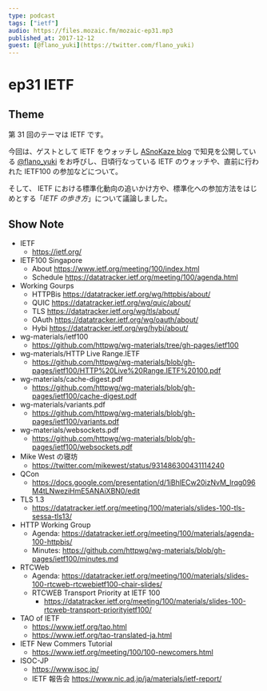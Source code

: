 ```yaml
---
type: podcast
tags: ["ietf"]
audio: https://files.mozaic.fm/mozaic-ep31.mp3
published_at: 2017-12-12
guest: [@flano_yuki](https://twitter.com/flano_yuki)
---
```


# ep31 IETF

## Theme

第 31 回のテーマは IETF です。

今回は、ゲストとして IETF をウォッチし [ASnoKaze blog](http://asnokaze.hatenablog.com/) で知見を公開している [@flano_yuki](https://twitter.com/flano_yuki) をお呼びし、日頃行なっている IETF のウォッチや、直前に行われた IETF100 の参加などについて。

そして、 IETF における標準化動向の追いかけ方や、標準化への参加方法をはじめとする「*IETF の歩き方*」について議論しました。

## Show Note

- IETF
  - <https://ietf.org/>
- IETF100 Singapore
  - About <https://www.ietf.org/meeting/100/index.html>
  - Schedule <https://datatracker.ietf.org/meeting/100/agenda.html>
- Working Gourps
  - HTTPBis <https://datatracker.ietf.org/wg/httpbis/about/>
  - QUIC <https://datatracker.ietf.org/wg/quic/about/>
  - TLS <https://datatracker.ietf.org/wg/tls/about/>
  - OAuth <https://datatracker.ietf.org/wg/oauth/about/>
  - Hybi <https://datatracker.ietf.org/wg/hybi/about/>
- wg-materials/ietf100
  - <https://github.com/httpwg/wg-materials/tree/gh-pages/ietf100>
- wg-materials/HTTP Live Range.IETF
  - <https://github.com/httpwg/wg-materials/blob/gh-pages/ietf100/HTTP%20Live%20Range.IETF%20100.pdf>
- wg-materials/cache-digest.pdf
  - <https://github.com/httpwg/wg-materials/blob/gh-pages/ietf100/cache-digest.pdf>
- wg-materials/variants.pdf
  - <https://github.com/httpwg/wg-materials/blob/gh-pages/ietf100/variants.pdf>
- wg-materials/websockets.pdf
  - <https://github.com/httpwg/wg-materials/blob/gh-pages/ietf100/websockets.pdf>
- Mike West の寝坊
  - <https://twitter.com/mikewest/status/931486300431114240>
- QCon
  - <https://docs.google.com/presentation/d/1iBhlECw20izNvM_lrqg096M4tLNweziHmE5ANAiXBN0/edit>
- TLS 1.3
  - <https://datatracker.ietf.org/meeting/100/materials/slides-100-tls-sessa-tls13/>
- HTTP Working Group
  - Agenda: <https://datatracker.ietf.org/meeting/100/materials/agenda-100-httpbis/>
  - Minutes: <https://github.com/httpwg/wg-materials/blob/gh-pages/ietf100/minutes.md>
- RTCWeb
  - Agenda: <https://datatracker.ietf.org/meeting/100/materials/slides-100-rtcweb-rtcwebietf100-chair-slides/>
  - RTCWEB Transport Priority at IETF 100
    - <https://datatracker.ietf.org/meeting/100/materials/slides-100-rtcweb-transport-priorityietf100/>
- TAO of IETF
  - <https://www.ietf.org/tao.html>
  - <https://www.ietf.org/tao-translated-ja.html>
- IETF New Commers Tutorial
  - <https://www.ietf.org/meeting/100/100-newcomers.html>
- ISOC-JP
  - <https://www.isoc.jp/>
  - IETF 報告会 <https://www.nic.ad.jp/ja/materials/ietf-report/>
